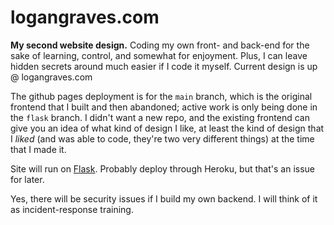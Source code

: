 # logangraves.com
**My second website design.** Coding my own front- and back-end for the sake of learning, control, and somewhat for enjoyment. Plus, I can leave hidden secrets around much easier if I code it myself. Current design is up @ logangraves.com

The github pages deployment is for the `main` branch, which is the original frontend that I built and then abandoned; active work is only being done in the `flask` branch. I didn't want a new repo, and the existing frontend can give you an idea of what kind of design I like, at least the kind of design that I *liked* (and was able to code, they're two very different things) at the time that I made it. 

Site will run on [Flask](https://flask.palletsprojects.com/). Probably deploy through Heroku, but that's an issue for later.

Yes, there will be security issues if I build my own backend. I will think of it as incident-response training.
